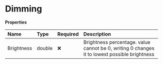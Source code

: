 # Dimming

**Properties**

| Name       | Type   | Required | Description                                                                                  |
| :--------- | :----- | :------- | :------------------------------------------------------------------------------------------- |
| Brightness | double | ❌       | Brightness percentage. value cannot be 0, writing 0 changes it to lowest possible brightness |

<!-- This file was generated by liblab | https://liblab.com/ -->
